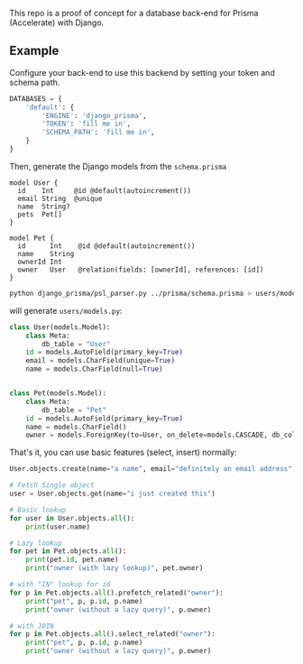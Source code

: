 This repo is a proof of concept for a database back-end for Prisma (Accelerate) with Django.

## Example

Configure your back-end to use this backend by setting your token and schema path.

```python
DATABASES = {
    'default': {
        'ENGINE': 'django_prisma',
        'TOKEN': 'fill me in',
        'SCHEMA_PATH': 'fill me in',
    }
}

```

Then, generate the Django models from the `schema.prisma`

```prisma
model User {
  id    Int     @id @default(autoincrement())
  email String  @unique
  name  String?
  pets  Pet[]
}

model Pet {
  id      Int    @id @default(autoincrement())
  name    String
  ownerId Int
  owner   User   @relation(fields: [ownerId], references: [id])
}
```

```bash
python django_prisma/psl_parser.py ../prisma/schema.prisma > users/models.py
```

will generate `users/models.py`:

```python
class User(models.Model):
    class Meta:
        db_table = "User"
    id = models.AutoField(primary_key=True)
    email = models.CharField(unique=True)
    name = models.CharField(null=True)


class Pet(models.Model):
    class Meta:
        db_table = "Pet"
    id = models.AutoField(primary_key=True)
    name = models.CharField()
    owner = models.ForeignKey(to=User, on_delete=models.CASCADE, db_column="ownerId")
```

That's it, you can use basic features (select, insert) normally:

```python
User.objects.create(name="a name", email="definitely an email address")

# Fetch Single object
user = User.objects.get(name="i just created this")

# Basic lookup
for user in User.objects.all():
    print(user.name)

# Lazy lookup
for pet in Pet.objects.all():
    print(pet.id, pet.name)
    print("owner (with lazy lookup)", pet.owner)

# with "IN" lookup for id
for p in Pet.objects.all().prefetch_related("owner"):
    print("pet", p, p.id, p.name)
    print("owner (without a lazy query)", p.owner)

# with JOIN
for p in Pet.objects.all().select_related("owner"):
    print("pet", p, p.id, p.name)
    print("owner (without a lazy query)", p.owner)
```
